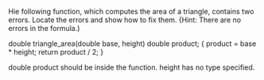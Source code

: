 Hie following function, which computes the area of a triangle, contains two errors. Locate
the errors and show how to fix them. {Hint: There are no errors in the formula.)


double triangle_area(double base, height)
double product;
{
product = base * height;
return product / 2;
}

double product should be inside the function.
height has no type specified.


